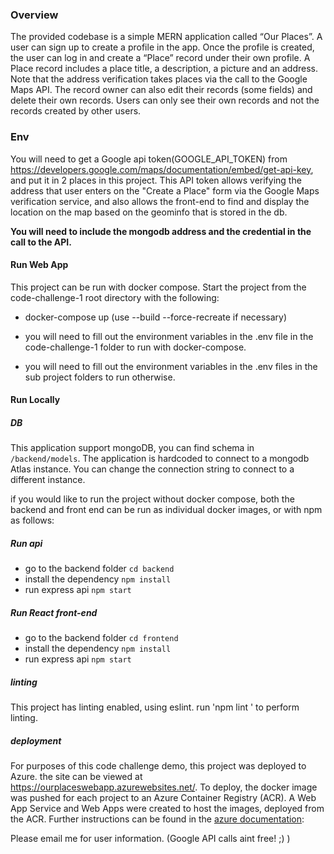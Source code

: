 ### Overview

The provided codebase is a simple MERN application called “Our Places”. A user can sign up to create a profile in the app. Once the profile is created, the user can log in and create a “Place” record under their own profile. A Place record includes a place title, a description, a picture and an address. Note that the address verification takes places via the call to the Google Maps API.  The record owner can also edit their records (some fields) and delete their own records. Users can only see their own records and not the records created by other users. 

### Env

You will need to get a Google api token(GOOGLE_API_TOKEN) from https://developers.google.com/maps/documentation/embed/get-api-key, and put it in 2 places in this project. This API token allows verifying  the address that user enters on the "Create a Place" form via the Google Maps verification service, and also allows the front-end to find and display the location on the map based on the geominfo that is stored in the db.

**You will need to include the mongodb address and the credential in the call to the API.**

#### Run Web App

This project can be run with docker compose. Start the project from the code-challenge-1 root directory with the following:
- docker-compose up (use --build --force-recreate if necessary)

- you will need to fill out the environment variables in the .env file in the code-challenge-1 folder to run with docker-compose.
- you will need to fill out the environment variables in the .env files in the sub project folders to run otherwise.

#### Run Locally

##### DB

This application support mongoDB, you can find schema in `/backend/models`.
The application is hardcoded to connect to a mongodb Atlas instance. You can change the connection string to connect to a different instance.

if you would like to run the project without docker compose, both the backend and front end can be run as individual docker images,
or with npm as follows:

##### Run api

- go to the backend folder `cd backend`
- install the dependency `npm install`
- run express api `npm start`

##### Run React front-end

- go to the backend folder `cd frontend`
- install the dependency `npm install`
- run express api `npm start`

##### linting

This project has linting enabled, using eslint. run 'npm lint <file>' to perform linting.

##### deployment

For purposes of this code challenge demo, this project was deployed to Azure. the site can be viewed at https://ourplaceswebapp.azurewebsites.net/.
To deploy, the docker image was pushed for each project to an Azure Container Registry (ACR). A Web App Service and Web Apps were created to host
the images, deployed from the ACR. Further instructions can be found in the [azure documentation](https://docs.microsoft.com/en-us/azure/app-service/tutorial-custom-container): 

Please email me for user information. (Google API calls aint free! ;) )